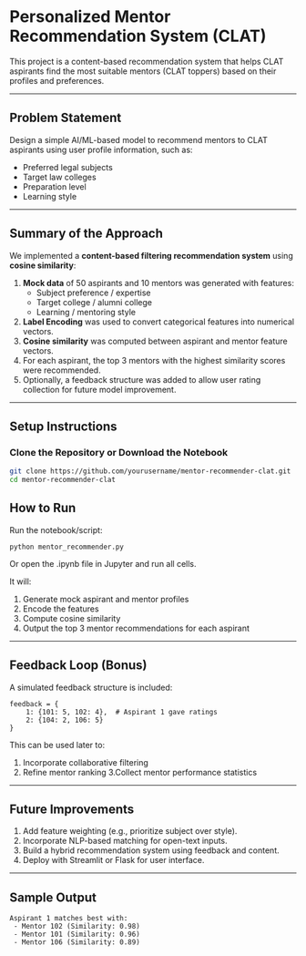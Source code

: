 # Personalized Mentor Recommendation System (CLAT)

This project is a content-based recommendation system that helps CLAT aspirants find the most suitable mentors (CLAT toppers) based on their profiles and preferences.

---

## Problem Statement

Design a simple AI/ML-based model to recommend mentors to CLAT aspirants using user profile information, such as:

- Preferred legal subjects
- Target law colleges
- Preparation level
- Learning style

---

## Summary of the Approach

We implemented a **content-based filtering recommendation system** using **cosine similarity**:

1. **Mock data** of 50 aspirants and 10 mentors was generated with features:
   - Subject preference / expertise
   - Target college / alumni college
   - Learning / mentoring style
2. **Label Encoding** was used to convert categorical features into numerical vectors.
3. **Cosine similarity** was computed between aspirant and mentor feature vectors.
4. For each aspirant, the top 3 mentors with the highest similarity scores were recommended.
5. Optionally, a feedback structure was added to allow user rating collection for future model improvement.

---

## Setup Instructions

### Clone the Repository or Download the Notebook

```bash
git clone https://github.com/yourusername/mentor-recommender-clat.git
cd mentor-recommender-clat
```
## How to Run
Run the notebook/script:

```
python mentor_recommender.py
```
Or open the .ipynb file in Jupyter and run all cells.

It will:

1. Generate mock aspirant and mentor profiles
2. Encode the features
3. Compute cosine similarity
4. Output the top 3 mentor recommendations for each aspirant

---

## Feedback Loop (Bonus)
A simulated feedback structure is included:
```
feedback = {
    1: {101: 5, 102: 4},  # Aspirant 1 gave ratings
    2: {104: 2, 106: 5}
}
```
This can be used later to:

1. Incorporate collaborative filtering
2. Refine mentor ranking
3.Collect mentor performance statistics

---

## Future Improvements
1. Add feature weighting (e.g., prioritize subject over style).
2. Incorporate NLP-based matching for open-text inputs.
3. Build a hybrid recommendation system using feedback and content.
4. Deploy with Streamlit or Flask for user interface.

---

## Sample Output
```
Aspirant 1 matches best with:
 - Mentor 102 (Similarity: 0.98)
 - Mentor 101 (Similarity: 0.96)
 - Mentor 106 (Similarity: 0.89)
```

